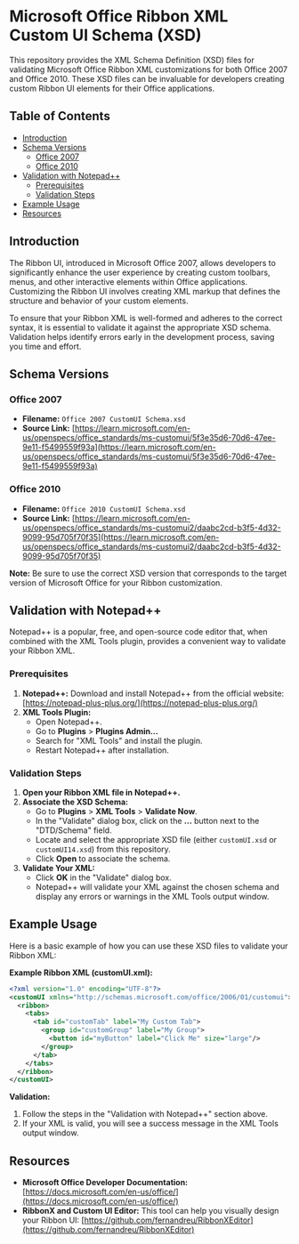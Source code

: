 # Microsoft Office Ribbon XML Custom UI Schema (XSD)

This repository provides the XML Schema Definition (XSD) files for validating Microsoft Office Ribbon XML customizations for both Office 2007 and Office 2010.  These XSD files can be invaluable for developers creating custom Ribbon UI elements for their Office applications.

## Table of Contents

- [Introduction](#introduction)
- [Schema Versions](#schema-versions)
  - [Office 2007](#office-2007)
  - [Office 2010](#office-2010)
- [Validation with Notepad++](#validation-with-notepad)
  - [Prerequisites](#prerequisites)
  - [Validation Steps](#validation-steps)
- [Example Usage](#example-usage)
- [Resources](#resources)

## Introduction

The Ribbon UI, introduced in Microsoft Office 2007, allows developers to significantly enhance the user experience by creating custom toolbars, menus, and other interactive elements within Office applications.  Customizing the Ribbon UI involves creating XML markup that defines the structure and behavior of your custom elements.

To ensure that your Ribbon XML is well-formed and adheres to the correct syntax, it is essential to validate it against the appropriate XSD schema. Validation helps identify errors early in the development process, saving you time and effort.

## Schema Versions

### Office 2007

- **Filename:** `Office 2007 CustomUI Schema.xsd`
- **Source Link:** [https://learn.microsoft.com/en-us/openspecs/office_standards/ms-customui/5f3e35d6-70d6-47ee-9e11-f5499559f93a](https://learn.microsoft.com/en-us/openspecs/office_standards/ms-customui/5f3e35d6-70d6-47ee-9e11-f5499559f93a)

### Office 2010

- **Filename:** `Office 2010 CustomUI Schema.xsd`
- **Source Link:** [https://learn.microsoft.com/en-us/openspecs/office_standards/ms-customui2/daabc2cd-b3f5-4d32-9099-95d705f70f35](https://learn.microsoft.com/en-us/openspecs/office_standards/ms-customui2/daabc2cd-b3f5-4d32-9099-95d705f70f35)

**Note:** Be sure to use the correct XSD version that corresponds to the target version of Microsoft Office for your Ribbon customization.

## Validation with Notepad++

Notepad++ is a popular, free, and open-source code editor that, when combined with the XML Tools plugin, provides a convenient way to validate your Ribbon XML.

### Prerequisites

1. **Notepad++:**  Download and install Notepad++ from the official website: [https://notepad-plus-plus.org/](https://notepad-plus-plus.org/)
2. **XML Tools Plugin:**
   - Open Notepad++.
   - Go to **Plugins** > **Plugins Admin...**
   - Search for "XML Tools" and install the plugin. 
   - Restart Notepad++ after installation.

### Validation Steps

1. **Open your Ribbon XML file in Notepad++.**
2. **Associate the XSD Schema:**
   - Go to **Plugins** > **XML Tools** > **Validate Now**. 
   - In the "Validate" dialog box, click on the **...** button next to the "DTD/Schema" field.
   - Locate and select the appropriate XSD file (either `customUI.xsd` or `customUI14.xsd`) from this repository.
   - Click **Open** to associate the schema.
3. **Validate Your XML:**
   - Click **OK** in the "Validate" dialog box.
   - Notepad++ will validate your XML against the chosen schema and display any errors or warnings in the XML Tools output window.

## Example Usage

Here is a basic example of how you can use these XSD files to validate your Ribbon XML:

**Example Ribbon XML (customUI.xml):**

```xml
<?xml version="1.0" encoding="UTF-8"?>
<customUI xmlns="http://schemas.microsoft.com/office/2006/01/customui">
  <ribbon>
    <tabs>
      <tab id="customTab" label="My Custom Tab">
        <group id="customGroup" label="My Group">
          <button id="myButton" label="Click Me" size="large"/>
        </group>
      </tab>
    </tabs>
  </ribbon>
</customUI>
```

**Validation:**

1. Follow the steps in the "Validation with Notepad++" section above.
2. If your XML is valid, you will see a success message in the XML Tools output window.

## Resources

- **Microsoft Office Developer Documentation:**  [https://docs.microsoft.com/en-us/office/](https://docs.microsoft.com/en-us/office/)
- **RibbonX and Custom UI Editor:** This tool can help you visually design your Ribbon UI: [https://github.com/fernandreu/RibbonXEditor](https://github.com/fernandreu/RibbonXEditor) 
